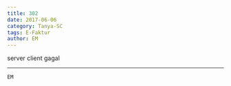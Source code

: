 ```yaml
---
title: 302
date: 2017-06-06
category: Tanya-SC
tags: E-Faktur
author: EM
---
```


server client gagal

---



`EM`

